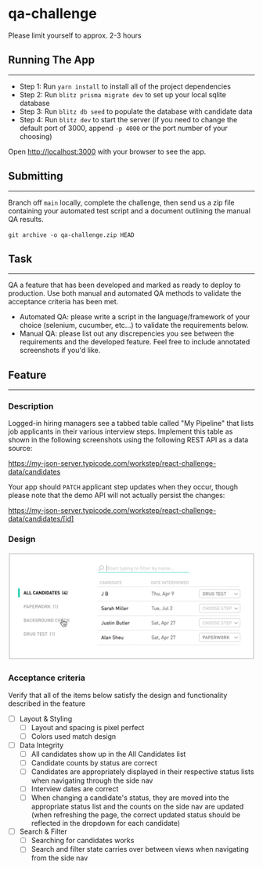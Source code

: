 # qa-challenge

Please limit yourself to approx. 2-3 hours

## Running The App

---

- Step 1: Run `yarn install` to install all of the project dependencies
- Step 2: Run `blitz prisma migrate dev` to set up your local sqlite database
- Step 3: Run `blitz db seed` to populate the database with candidate data
- Step 4: Run `blitz dev` to start the server (if you need to change the default port of 3000, append `-p 4000` or the port number of your choosing)

Open [http://localhost:3000](http://localhost:3000) with your browser to see the app.

## Submitting

---

Branch off `main` locally, complete the challenge, then send us a zip file containing your automated test script and a document outlining the manual QA results.

`git archive -o qa-challenge.zip HEAD`

## Task

---

QA a feature that has been developed and marked as ready to deploy to production.
Use both manual and automated QA methods to validate the acceptance criteria has been met.

- Automated QA: please write a script in the language/framework of your choice (selenium, cucumber, etc...)
  to validate the requirements below.
- Manual QA: please list out any discrepencies you see
  between the requirements and the developed feature. Feel free to include annotated screenshots if you'd like.

## Feature

---

### Description

Logged-in hiring managers see a tabbed table called "My Pipeline" that lists job applicants
in their various interview steps. Implement this table as shown in the following screenshots
using the following REST API as a data source:

https://my-json-server.typicode.com/workstep/react-challenge-data/candidates

Your app should `PATCH` applicant step updates when they occur, though please note that
the demo API will not actually persist the changes:

https://my-json-server.typicode.com/workstep/react-challenge-data/candidates/[id]

### Design

<img src="public/table2.png" width="580">

### Acceptance criteria

Verify that all of the items below satisfy the design and functionality described in the feature

- [ ] Layout & Styling
  - [ ] Layout and spacing is pixel perfect
  - [ ] Colors used match design
- [ ] Data Integrity
  - [ ] All candidates show up in the All Candidates list
  - [ ] Candidate counts by status are correct
  - [ ] Candidates are appropriately displayed in their respective status lists when navigating through the side nav
  - [ ] Interview dates are correct
  - [ ] When changing a candidate's status, they are moved into the appropriate status list and the counts on the side nav are updated (when refreshing the page, the correct updated status should be reflected in the dropdown for each candidate)
- [ ] Search & Filter
  - [ ] Searching for candidates works
  - [ ] Search and filter state carries over between views when navigating from the side nav
